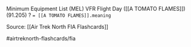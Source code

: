 Minimum Equipment List (MEL) VFR Flight Day ([[A TOMATO FLAMES]]) (91.205)
?
`= [[A TOMATO FLAMES]].meaning`
<!--SR:!2022-09-29,1,230-->

Source: [[Air Trek North FIA Flashcards]]

#airtreknorth-flashcards/fia